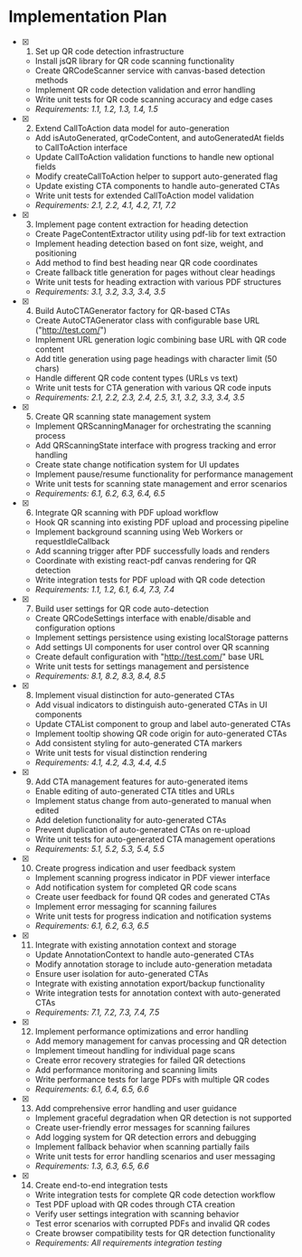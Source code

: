 # Implementation Plan

- [x] 1. Set up QR code detection infrastructure
  - Install jsQR library for QR code scanning functionality
  - Create QRCodeScanner service with canvas-based detection methods
  - Implement QR code detection validation and error handling
  - Write unit tests for QR code scanning accuracy and edge cases
  - _Requirements: 1.1, 1.2, 1.3, 1.4, 1.5_

- [x] 2. Extend CallToAction data model for auto-generation
  - Add isAutoGenerated, qrCodeContent, and autoGeneratedAt fields to CallToAction interface
  - Update CallToAction validation functions to handle new optional fields
  - Modify createCallToAction helper to support auto-generated flag
  - Update existing CTA components to handle auto-generated CTAs
  - Write unit tests for extended CallToAction model validation
  - _Requirements: 2.1, 2.2, 4.1, 4.2, 7.1, 7.2_

- [x] 3. Implement page content extraction for heading detection
  - Create PageContentExtractor utility using pdf-lib for text extraction
  - Implement heading detection based on font size, weight, and positioning
  - Add method to find best heading near QR code coordinates
  - Create fallback title generation for pages without clear headings
  - Write unit tests for heading extraction with various PDF structures
  - _Requirements: 3.1, 3.2, 3.3, 3.4, 3.5_

- [x] 4. Build AutoCTAGenerator factory for QR-based CTAs
  - Create AutoCTAGenerator class with configurable base URL ("http://test.com/")
  - Implement URL generation logic combining base URL with QR code content
  - Add title generation using page headings with character limit (50 chars)
  - Handle different QR code content types (URLs vs text)
  - Write unit tests for CTA generation with various QR code inputs
  - _Requirements: 2.1, 2.2, 2.3, 2.4, 2.5, 3.1, 3.2, 3.3, 3.4, 3.5_

- [x] 5. Create QR scanning state management system
  - Implement QRScanningManager for orchestrating the scanning process
  - Add QRScanningState interface with progress tracking and error handling
  - Create state change notification system for UI updates
  - Implement pause/resume functionality for performance management
  - Write unit tests for scanning state management and error scenarios
  - _Requirements: 6.1, 6.2, 6.3, 6.4, 6.5_

- [x] 6. Integrate QR scanning with PDF upload workflow
  - Hook QR scanning into existing PDF upload and processing pipeline
  - Implement background scanning using Web Workers or requestIdleCallback
  - Add scanning trigger after PDF successfully loads and renders
  - Coordinate with existing react-pdf canvas rendering for QR detection
  - Write integration tests for PDF upload with QR code detection
  - _Requirements: 1.1, 1.2, 6.1, 6.4, 7.3, 7.4_

- [x] 7. Build user settings for QR code auto-detection
  - Create QRCodeSettings interface with enable/disable and configuration options
  - Implement settings persistence using existing localStorage patterns
  - Add settings UI components for user control over QR scanning
  - Create default configuration with "http://test.com/" base URL
  - Write unit tests for settings management and persistence
  - _Requirements: 8.1, 8.2, 8.3, 8.4, 8.5_

- [x] 8. Implement visual distinction for auto-generated CTAs
  - Add visual indicators to distinguish auto-generated CTAs in UI components
  - Update CTAList component to group and label auto-generated CTAs
  - Implement tooltip showing QR code origin for auto-generated CTAs
  - Add consistent styling for auto-generated CTA markers
  - Write unit tests for visual distinction rendering
  - _Requirements: 4.1, 4.2, 4.3, 4.4, 4.5_

- [x] 9. Add CTA management features for auto-generated items
  - Enable editing of auto-generated CTA titles and URLs
  - Implement status change from auto-generated to manual when edited
  - Add deletion functionality for auto-generated CTAs
  - Prevent duplication of auto-generated CTAs on re-upload
  - Write unit tests for auto-generated CTA management operations
  - _Requirements: 5.1, 5.2, 5.3, 5.4, 5.5_

- [x] 10. Create progress indication and user feedback system
  - Implement scanning progress indicator in PDF viewer interface
  - Add notification system for completed QR code scans
  - Create user feedback for found QR codes and generated CTAs
  - Implement error messaging for scanning failures
  - Write unit tests for progress indication and notification systems
  - _Requirements: 6.1, 6.2, 6.3, 6.5_

- [x] 11. Integrate with existing annotation context and storage
  - Update AnnotationContext to handle auto-generated CTAs
  - Modify annotation storage to include auto-generation metadata
  - Ensure user isolation for auto-generated CTAs
  - Integrate with existing annotation export/backup functionality
  - Write integration tests for annotation context with auto-generated CTAs
  - _Requirements: 7.1, 7.2, 7.3, 7.4, 7.5_

- [x] 12. Implement performance optimizations and error handling
  - Add memory management for canvas processing and QR detection
  - Implement timeout handling for individual page scans
  - Create error recovery strategies for failed QR detections
  - Add performance monitoring and scanning limits
  - Write performance tests for large PDFs with multiple QR codes
  - _Requirements: 6.1, 6.4, 6.5, 6.6_

- [x] 13. Add comprehensive error handling and user guidance
  - Implement graceful degradation when QR detection is not supported
  - Create user-friendly error messages for scanning failures
  - Add logging system for QR detection errors and debugging
  - Implement fallback behavior when scanning partially fails
  - Write unit tests for error handling scenarios and user messaging
  - _Requirements: 1.3, 6.3, 6.5, 6.6_

- [x] 14. Create end-to-end integration tests
  - Write integration tests for complete QR code detection workflow
  - Test PDF upload with QR codes through CTA creation
  - Verify user settings integration with scanning behavior
  - Test error scenarios with corrupted PDFs and invalid QR codes
  - Create browser compatibility tests for QR detection functionality
  - _Requirements: All requirements integration testing_